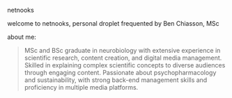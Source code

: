 netnooks

welcome to netnooks, personal droplet frequented by Ben Chiasson, MSc

about me:
> MSc and BSc graduate in neurobiology with extensive experience in
        scientific research, content creation, and digital media management. Skilled
        in explaining complex scientific concepts to diverse audiences through
        engaging content. Passionate about psychopharmacology and sustainability,
        with strong back-end management skills and proficiency in multiple media
        platforms.<p>
